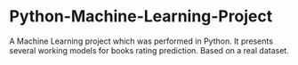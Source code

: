 # Python-Machine-Learning-Project
A Machine Learning project which was performed in Python. It presents several working models for books rating prediction. Based on a real dataset.
